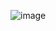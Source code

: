 ![image](https://user-images.githubusercontent.com/56284484/69312030-b70fc580-0be2-11ea-9399-f83e5ed0ef6e.png)
